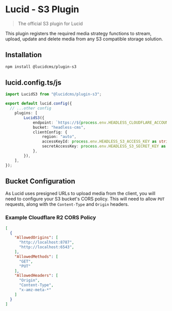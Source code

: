 # Lucid - S3 Plugin

> The official S3 plugin for Lucid

This plugin registers the required media strategy functions to stream, upload, update and delete media from any S3 compatible storage solution.

## Installation

```bash
npm install @lucidcms/plugin-s3
```

## lucid.config.ts/js

```typescript
import LucidS3 from "@lucidcms/plugin-s3";

export default lucid.config({
  // ...other config
    plugins: [
        LucidS3({
            endpoint: `https://${process.env.HEADLESS_CLOUDFLARE_ACCOUNT_ID}.r2.cloudflarestorage.com`,
            bucket: "headless-cms",
            clientConfig: {
                region: "auto",
                accessKeyId: process.env.HEADLESS_S3_ACCESS_KEY as string,
                secretAccessKey: process.env.HEADLESS_S3_SECRET_KEY as string,
            },
        }),
    ],
});
```
## Bucket Configuration

As Lucid uses presigned URLs to upload media from the client, you will need to configure your S3 bucket's CORS policy. This will need to allow `PUT` requests, along with the `Content-Type` and `Origin` headers.

### Example Cloudflare R2 CORS Policy

```json
[
  {
    "AllowedOrigins": [
      "http://localhost:8787",
      "http://localhost:6543",
    ],
    "AllowedMethods": [
      "GET",
      "PUT"
    ],
    "AllowedHeaders": [
      "Origin",
      "Content-Type",
      "x-amz-meta-*"
    ]
  }
]
```